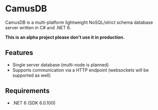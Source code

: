 CamusDB
=======
CamusDB is a multi-platform lightweight NoSQL/strict schema database server written in C# and .NET 6.

**This is an alpha project please don't use it in production.**

Features
--------
 - Single server database (multi-node is planned)
 - Supports communication via a HTTP endpoint (websockets will be supported as well)

Requirements
------------
 - .NET 6 (SDK 6.0.100)


